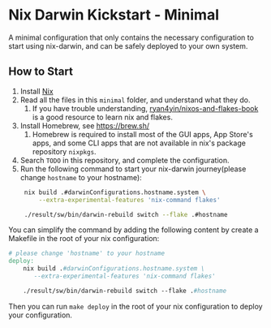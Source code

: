 # Nix Darwin Kickstart - Minimal

A minimal configuration that only contains the necessary configuration to start using nix-darwin, and can be safely deployed to your own system.

## How to Start

1. Install [Nix](https://nixos.org/download.html#nix-install-macos)
2. Read all the files in this `minimal` folder, and understand what they do.
   1. If you have trouble understanding, [ryan4yin/nixos-and-flakes-book](https://github.com/ryan4yin/nixos-and-flakes-book) is a good resource to learn nix and flakes.
3. Install Homebrew, see <https://brew.sh/>
   1. Homebrew is required to install most of the GUI apps, App Store's apps, and some CLI apps that are not available in nix's package repository `nixpkgs`.
4. Search `TODO` in this repository, and complete the configuration.
5. Run the following command to start your nix-darwin journey(please change `hostname` to your hostname):
   ```bash
	nix build .#darwinConfigurations.hostname.system \
		--extra-experimental-features 'nix-command flakes'

	./result/sw/bin/darwin-rebuild switch --flake .#hostname
   ```

You can simplify the command by adding the following content by create a Makefile in the root of your nix configuration:

```makefile
# please change 'hostname' to your hostname
deploy:
	nix build .#darwinConfigurations.hostname.system \
	   --extra-experimental-features 'nix-command flakes'

	./result/sw/bin/darwin-rebuild switch --flake .#hostname
```

Then you can run `make deploy` in the root of your nix configuration to deploy your configuration.

